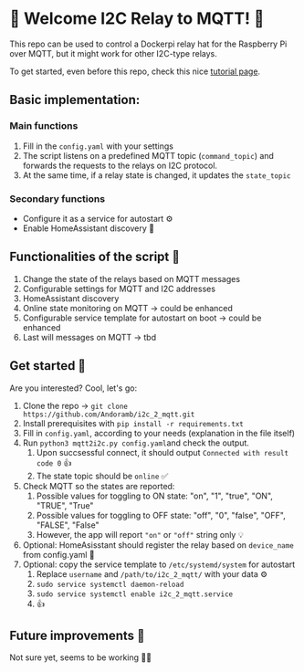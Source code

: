 # :satellite: Welcome I2C Relay to MQTT! :electric_plug:

This repo can be used to control a Dockerpi relay hat for the Raspberry Pi over MQTT, but it might work for other I2C-type relays.

To get started, even before this repo, check this nice [tutorial page](https://notenoughtech.com/rpi-hat/dockerpi-4-channel-relay/).

## Basic implementation:
### Main functions
 1. Fill in the `config.yaml` with your settings
 2. The script listens on a predefined MQTT topic (`command_topic`) and
    forwards the requests to the relays on I2C protocol.
 3. At the same time, if a relay state is changed, it updates the
    `state_topic`

### Secondary functions

 - Configure it as a service for autostart :gear:
 - Enable HomeAssistant discovery :house_with_garden:

## Functionalities of the script :toolbox:

 1. Change the state of the relays based on MQTT messages
 2. Configurable settings for MQTT and I2C  addresses
 3. HomeAssistant discovery
 4. Online state monitoring on MQTT -> could be enhanced
 5. Configurable service template for autostart on boot -> could be enhanced
 6. Last will messages on MQTT -> tbd

## Get started :rocket:

Are you interested? Cool, let's go:
 1. Clone the repo -> `git clone https://github.com/Andoramb/i2c_2_mqtt.git`
 2. Install prerequisites with `pip install -r requirements.txt`
 3. Fill in `config.yaml`, according to your needs (explanation in the file itself)
 4. Run `python3 mqtt2i2c.py config.yaml`and check the output.
    1. Upon succsessful connect, it should output `Connected with result code 0` :thumbsup:
    2. The state topic should be `online` :white_check_mark:
 5. Check MQTT so the states are reported:
    1. Possible values for toggling to ON state: "on", "1", "true", "ON", "TRUE", "True"
    2. Possible values for toggling to OFF state: "off", "0", "false", "OFF", "FALSE", "False"
    3. However, the app will report `"on"` or `"off"` string only :bulb:
 6. Optional: HomeAsisstant should register the relay based on `device_name` from config.yaml :house_with_garden:
 7. Optional: copy the service template to `/etc/systemd/system` for autostart
    1. Replace `username` and `/path/to/i2c_2_mqtt/` with your data :gear:
    2. `sudo service systemctl daemon-reload`
    3. `sudo service systemctl enable i2c_2_mqtt.service`
    4. :thumbsup:


## Future improvements :thought_balloon:

Not sure yet, seems to be working :man_shrugging: